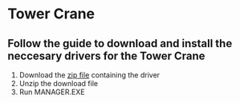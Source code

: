# Tower Crane
## Follow the guide to download and install the neccesary drivers for the Tower Crane

1. Download the [zip file](https://github.com/ZeyadGamal/Cyber-Physical-Systems/blob/master/TowerCrane/TCrane_86_64_USB2.zip) containing the driver
2. Unzip the download file
3. Run MANAGER.EXE
